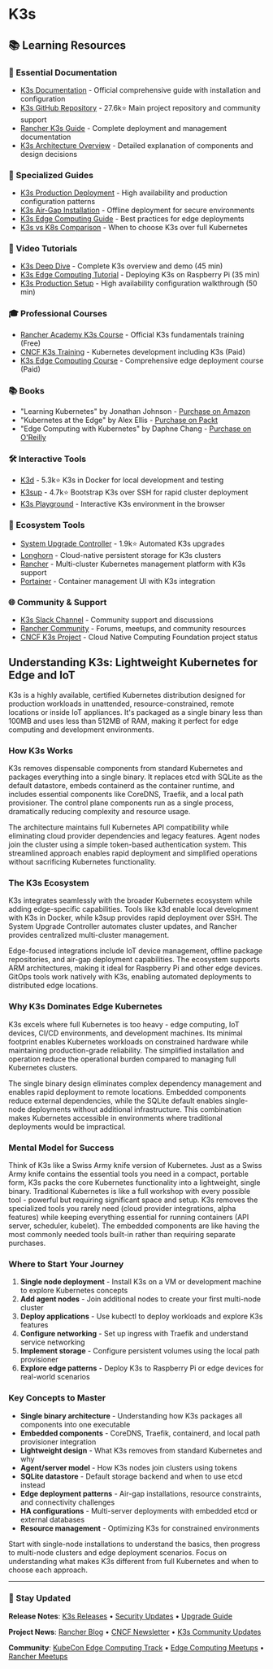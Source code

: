 # K3s

## 📚 Learning Resources

### 📖 Essential Documentation
- [K3s Documentation](https://docs.k3s.io/) - Official comprehensive guide with installation and configuration
- [K3s GitHub Repository](https://github.com/k3s-io/k3s) - 27.6k⭐ Main project repository and community support
- [Rancher K3s Guide](https://rancher.com/docs/k3s/latest/en/) - Complete deployment and management documentation
- [K3s Architecture Overview](https://docs.k3s.io/architecture) - Detailed explanation of components and design decisions

### 📝 Specialized Guides
- [K3s Production Deployment](https://docs.k3s.io/installation/ha) - High availability and production configuration patterns
- [K3s Air-Gap Installation](https://docs.k3s.io/installation/airgap) - Offline deployment for secure environments
- [K3s Edge Computing Guide](https://www.cncf.io/blog/2019/07/05/how-to-deploy-k3s-on-edge-devices/) - Best practices for edge deployments
- [K3s vs K8s Comparison](https://www.rancher.com/blog/2019/2019-02-26-comparing-k8s-distros/) - When to choose K3s over full Kubernetes

### 🎥 Video Tutorials
- [K3s Deep Dive](https://www.youtube.com/watch?v=hMr3prm9gDM) - Complete K3s overview and demo (45 min)
- [K3s Edge Computing Tutorial](https://www.youtube.com/watch?v=2LNxGVS81mE) - Deploying K3s on Raspberry Pi (35 min)
- [K3s Production Setup](https://www.youtube.com/watch?v=UoOcLXfa8EU) - High availability configuration walkthrough (50 min)

### 🎓 Professional Courses
- [Rancher Academy K3s Course](https://academy.rancher.com/courses/k3s-101) - Official K3s fundamentals training (Free)
- [CNCF K3s Training](https://training.linuxfoundation.org/training/kubernetes-for-developers/) - Kubernetes development including K3s (Paid)
- [K3s Edge Computing Course](https://www.udemy.com/course/kubernetes-edge-computing-with-k3s/) - Comprehensive edge deployment course (Paid)

### 📚 Books
- "Learning Kubernetes" by Jonathan Johnson - [Purchase on Amazon](https://www.amazon.com/dp/1492081043)
- "Kubernetes at the Edge" by Alex Ellis - [Purchase on Packt](https://www.packtpub.com/product/kubernetes-at-the-edge/9781801078474)
- "Edge Computing with Kubernetes" by Daphne Chang - [Purchase on O'Reilly](https://www.oreilly.com/library/view/edge-computing-with/9781492087250/)

### 🛠️ Interactive Tools
- [K3d](https://k3d.io/) - 5.3k⭐ K3s in Docker for local development and testing
- [K3sup](https://github.com/alexellis/k3sup) - 4.7k⭐ Bootstrap K3s over SSH for rapid cluster deployment
- [K3s Playground](https://killercoda.com/playgrounds/scenario/kubernetes) - Interactive K3s environment in the browser

### 🚀 Ecosystem Tools
- [System Upgrade Controller](https://github.com/rancher/system-upgrade-controller) - 1.9k⭐ Automated K3s upgrades
- [Longhorn](https://longhorn.io/) - Cloud-native persistent storage for K3s clusters
- [Rancher](https://rancher.com/) - Multi-cluster Kubernetes management platform with K3s support
- [Portainer](https://www.portainer.io/) - Container management UI with K3s integration

### 🌐 Community & Support
- [K3s Slack Channel](https://rancher-users.slack.com/) - Community support and discussions
- [Rancher Community](https://rancher.com/community/) - Forums, meetups, and community resources
- [CNCF K3s Project](https://landscape.cncf.io/card-mode?category=certified-kubernetes-distribution&grouping=category) - Cloud Native Computing Foundation project status

## Understanding K3s: Lightweight Kubernetes for Edge and IoT

K3s is a highly available, certified Kubernetes distribution designed for production workloads in unattended, resource-constrained, remote locations or inside IoT appliances. It's packaged as a single binary less than 100MB and uses less than 512MB of RAM, making it perfect for edge computing and development environments.

### How K3s Works
K3s removes dispensable components from standard Kubernetes and packages everything into a single binary. It replaces etcd with SQLite as the default datastore, embeds containerd as the container runtime, and includes essential components like CoreDNS, Traefik, and a local path provisioner. The control plane components run as a single process, dramatically reducing complexity and resource usage.

The architecture maintains full Kubernetes API compatibility while eliminating cloud provider dependencies and legacy features. Agent nodes join the cluster using a simple token-based authentication system. This streamlined approach enables rapid deployment and simplified operations without sacrificing Kubernetes functionality.

### The K3s Ecosystem
K3s integrates seamlessly with the broader Kubernetes ecosystem while adding edge-specific capabilities. Tools like k3d enable local development with K3s in Docker, while k3sup provides rapid deployment over SSH. The System Upgrade Controller automates cluster updates, and Rancher provides centralized multi-cluster management.

Edge-focused integrations include IoT device management, offline package repositories, and air-gap deployment capabilities. The ecosystem supports ARM architectures, making it ideal for Raspberry Pi and other edge devices. GitOps tools work natively with K3s, enabling automated deployments to distributed edge locations.

### Why K3s Dominates Edge Kubernetes
K3s excels where full Kubernetes is too heavy - edge computing, IoT devices, CI/CD environments, and development machines. Its minimal footprint enables Kubernetes workloads on constrained hardware while maintaining production-grade reliability. The simplified installation and operation reduce the operational burden compared to managing full Kubernetes clusters.

The single binary design eliminates complex dependency management and enables rapid deployment to remote locations. Embedded components reduce external dependencies, while the SQLite default enables single-node deployments without additional infrastructure. This combination makes Kubernetes accessible in environments where traditional deployments would be impractical.

### Mental Model for Success
Think of K3s like a Swiss Army knife version of Kubernetes. Just as a Swiss Army knife contains the essential tools you need in a compact, portable form, K3s packs the core Kubernetes functionality into a lightweight, single binary. Traditional Kubernetes is like a full workshop with every possible tool - powerful but requiring significant space and setup. K3s removes the specialized tools you rarely need (cloud provider integrations, alpha features) while keeping everything essential for running containers (API server, scheduler, kubelet). The embedded components are like having the most commonly needed tools built-in rather than requiring separate purchases.

### Where to Start Your Journey
1. **Single node deployment** - Install K3s on a VM or development machine to explore Kubernetes concepts
2. **Add agent nodes** - Join additional nodes to create your first multi-node cluster
3. **Deploy applications** - Use kubectl to deploy workloads and explore K3s features
4. **Configure networking** - Set up ingress with Traefik and understand service networking
5. **Implement storage** - Configure persistent volumes using the local path provisioner
6. **Explore edge patterns** - Deploy K3s to Raspberry Pi or edge devices for real-world scenarios

### Key Concepts to Master
- **Single binary architecture** - Understanding how K3s packages all components into one executable
- **Embedded components** - CoreDNS, Traefik, containerd, and local path provisioner integration
- **Lightweight design** - What K3s removes from standard Kubernetes and why
- **Agent/server model** - How K3s nodes join clusters using tokens
- **SQLite datastore** - Default storage backend and when to use etcd instead
- **Edge deployment patterns** - Air-gap installations, resource constraints, and connectivity challenges
- **HA configurations** - Multi-server deployments with embedded etcd or external databases
- **Resource management** - Optimizing K3s for constrained environments

Start with single-node installations to understand the basics, then progress to multi-node clusters and edge deployment scenarios. Focus on understanding what makes K3s different from full Kubernetes and when to choose each approach.

---

### 📡 Stay Updated

**Release Notes**: [K3s Releases](https://github.com/k3s-io/k3s/releases) • [Security Updates](https://github.com/k3s-io/k3s/security/advisories) • [Upgrade Guide](https://docs.k3s.io/upgrades)

**Project News**: [Rancher Blog](https://rancher.com/blog/) • [CNCF Newsletter](https://www.cncf.io/newsroom/newsletter/) • [K3s Community Updates](https://rancher-users.slack.com/)

**Community**: [KubeCon Edge Computing Track](https://www.cncf.io/kubecon-cloudnativecon-events/) • [Edge Computing Meetups](https://www.meetup.com/topics/edge-computing/) • [Rancher Meetups](https://www.meetup.com/pro/rancher/)